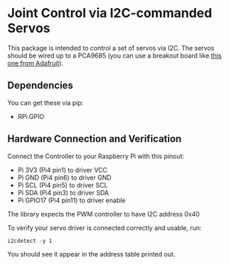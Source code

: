# Joint Control via I2C-commanded Servos

This package is intended to control a set of servos via I2C. The servos should be wired up to a PCA9685 (you can use a breakout board like [this one from Adafruit](https://www.adafruit.com/product/815)).

## Dependencies

You can get these via pip:

* RPi.GPIO

## Hardware Connection and Verification

Connect the Controller to your Raspberry Pi with this pinout:

* Pi 3V3 (Pi4 pin1) to driver VCC
* Pi GND (Pi4 pin6) to driver GND
* Pi SCL (Pi4 pin5) to driver SCL
* Pi SDA (Pi4 pin3) to driver SDA
* Pi GPIO17 (Pi4 pin11) to driver enable

The library expects the PWM controller to have I2C address 0x40

To verify your servo driver is connected correctly and usable, run:

```
i2cdetect -y 1
```

You should see it appear in the address table printed out.